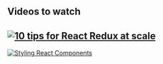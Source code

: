 ## Videos to watch
[![10 tips for React Redux at scale](http://img.youtube.com/vi/NQta2urK3zk/0.jpg)](http://www.youtube.com/watch?v=NQta2urK3zk)
---
[![Styling React Components](http://img.youtube.com/vi/Q249u4W_IZQ/0.jpg)](https://www.youtube.com/watch?v=Q249u4W_IZQ)
